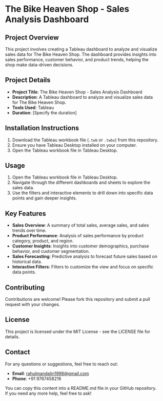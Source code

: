 # The Bike Heaven Shop - Sales Analysis Dashboard

## Project Overview
This project involves creating a Tableau dashboard to analyze and visualize sales data for The Bike Heaven Shop. The dashboard provides insights into sales performance, customer behavior, and product trends, helping the shop make data-driven decisions.

## Project Details
- **Project Title**: The Bike Heaven Shop - Sales Analysis Dashboard
- **Description**: A Tableau dashboard to analyze and visualize sales data for The Bike Heaven Shop.
- **Tools Used**: Tableau
- **Duration**: [Specify the duration]

## Installation Instructions
1. Download the Tableau workbook file (`.twb` or `.twbx`) from this repository.
2. Ensure you have Tableau Desktop installed on your computer.
3. Open the Tableau workbook file in Tableau Desktop.

## Usage
1. Open the Tableau workbook file in Tableau Desktop.
2. Navigate through the different dashboards and sheets to explore the sales data.
3. Use the filters and interactive elements to drill down into specific data points and gain deeper insights.

## Key Features
- **Sales Overview**: A summary of total sales, average sales, and sales trends over time.
- **Product Performance**: Analysis of sales performance by product category, product, and region.
- **Customer Insights**: Insights into customer demographics, purchase behavior, and customer segmentation.
- **Sales Forecasting**: Predictive analysis to forecast future sales based on historical data.
- **Interactive Filters**: Filters to customize the view and focus on specific data points.

## Contributing
Contributions are welcome! Please fork this repository and submit a pull request with your changes.

## License
This project is licensed under the MIT License - see the LICENSE file for details.

## Contact
For any questions or suggestions, feel free to reach out:
- **Email**: rahulmandalin1998@gmail.com
- **Phone**: +91 9767458216

You can copy this content into a README.md file in your GitHub repository. If you need any more help, feel free to ask!
